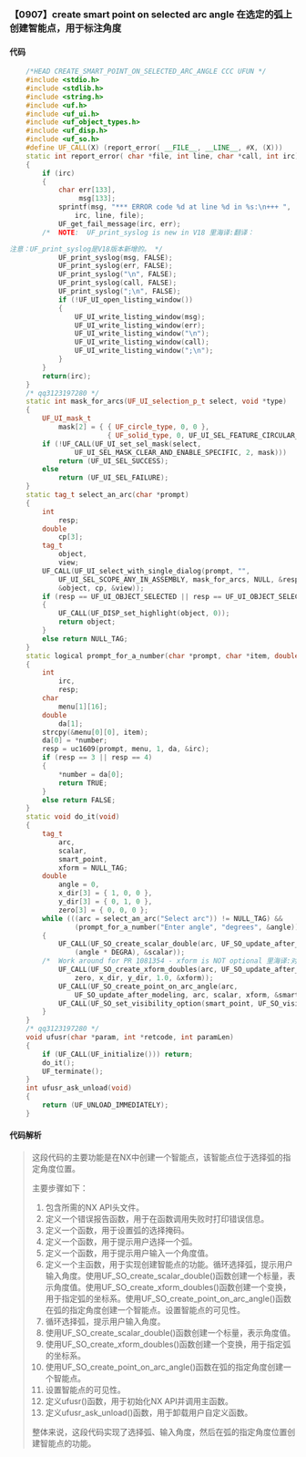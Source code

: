 ### 【0907】create smart point on selected arc angle 在选定的弧上创建智能点，用于标注角度

#### 代码

```cpp
    /*HEAD CREATE_SMART_POINT_ON_SELECTED_ARC_ANGLE CCC UFUN */  
    #include <stdio.h>  
    #include <stdlib.h>  
    #include <string.h>  
    #include <uf.h>  
    #include <uf_ui.h>  
    #include <uf_object_types.h>  
    #include <uf_disp.h>  
    #include <uf_so.h>  
    #define UF_CALL(X) (report_error( __FILE__, __LINE__, #X, (X)))  
    static int report_error( char *file, int line, char *call, int irc)  
    {  
        if (irc)  
        {  
            char err[133],  
                 msg[133];  
            sprintf(msg, "*** ERROR code %d at line %d in %s:\n+++ ",  
                irc, line, file);  
            UF_get_fail_message(irc, err);  
        /*  NOTE:  UF_print_syslog is new in V18 里海译:翻译：

注意：UF_print_syslog是V18版本新增的。 */  
            UF_print_syslog(msg, FALSE);  
            UF_print_syslog(err, FALSE);  
            UF_print_syslog("\n", FALSE);  
            UF_print_syslog(call, FALSE);  
            UF_print_syslog(";\n", FALSE);  
            if (!UF_UI_open_listing_window())  
            {  
                UF_UI_write_listing_window(msg);  
                UF_UI_write_listing_window(err);  
                UF_UI_write_listing_window("\n");  
                UF_UI_write_listing_window(call);  
                UF_UI_write_listing_window(";\n");  
            }  
        }  
        return(irc);  
    }  
    /* qq3123197280 */  
    static int mask_for_arcs(UF_UI_selection_p_t select, void *type)  
    {  
        UF_UI_mask_t  
            mask[2] = { { UF_circle_type, 0, 0 },  
                        { UF_solid_type, 0, UF_UI_SEL_FEATURE_CIRCULAR_EDGE } };  
        if (!UF_CALL(UF_UI_set_sel_mask(select,  
                UF_UI_SEL_MASK_CLEAR_AND_ENABLE_SPECIFIC, 2, mask)))  
            return (UF_UI_SEL_SUCCESS);  
        else  
            return (UF_UI_SEL_FAILURE);  
    }  
    static tag_t select_an_arc(char *prompt)  
    {  
        int  
            resp;  
        double  
            cp[3];  
        tag_t  
            object,  
            view;  
        UF_CALL(UF_UI_select_with_single_dialog(prompt, "",  
            UF_UI_SEL_SCOPE_ANY_IN_ASSEMBLY, mask_for_arcs, NULL, &resp,  
            &object, cp, &view));  
        if (resp == UF_UI_OBJECT_SELECTED || resp == UF_UI_OBJECT_SELECTED_BY_NAME)  
        {  
            UF_CALL(UF_DISP_set_highlight(object, 0));  
            return object;  
        }  
        else return NULL_TAG;  
    }  
    static logical prompt_for_a_number(char *prompt, char *item, double *number)  
    {  
        int  
            irc,  
            resp;  
        char  
            menu[1][16];  
        double  
            da[1];  
        strcpy(&menu[0][0], item);  
        da[0] = *number;  
        resp = uc1609(prompt, menu, 1, da, &irc);  
        if (resp == 3 || resp == 4)  
        {  
            *number = da[0];  
            return TRUE;  
        }  
        else return FALSE;  
    }  
    static void do_it(void)  
    {  
        tag_t  
            arc,  
            scalar,  
            smart_point,  
            xform = NULL_TAG;  
        double  
            angle = 0,  
            x_dir[3] = { 1, 0, 0 },  
            y_dir[3] = { 0, 1, 0 },  
            zero[3] = { 0, 0, 0 };  
        while (((arc = select_an_arc("Select arc")) != NULL_TAG) &&  
                (prompt_for_a_number("Enter angle", "degrees", &angle)))  
        {  
            UF_CALL(UF_SO_create_scalar_double(arc, UF_SO_update_after_modeling,  
                (angle * DEGRA), &scalar));  
        /*  Work around for PR 1081354 - xform is NOT optional 里海译:对 PR 1081354 的解决方案 - xform 不是可选的 */  
            UF_CALL(UF_SO_create_xform_doubles(arc, UF_SO_update_after_modeling,  
                zero, x_dir, y_dir, 1.0, &xform));  
            UF_CALL(UF_SO_create_point_on_arc_angle(arc,  
                UF_SO_update_after_modeling, arc, scalar, xform, &smart_point));  
            UF_CALL(UF_SO_set_visibility_option(smart_point, UF_SO_visible));  
        }  
    }  
    /* qq3123197280 */  
    void ufusr(char *param, int *retcode, int paramLen)  
    {  
        if (UF_CALL(UF_initialize())) return;  
        do_it();  
        UF_terminate();  
    }  
    int ufusr_ask_unload(void)  
    {  
        return (UF_UNLOAD_IMMEDIATELY);  
    }

```

#### 代码解析

> 这段代码的主要功能是在NX中创建一个智能点，该智能点位于选择弧的指定角度位置。
>
> 主要步骤如下：
>
> 1. 包含所需的NX API头文件。
> 2. 定义一个错误报告函数，用于在函数调用失败时打印错误信息。
> 3. 定义一个函数，用于设置弧的选择掩码。
> 4. 定义一个函数，用于提示用户选择一个弧。
> 5. 定义一个函数，用于提示用户输入一个角度值。
> 6. 定义一个主函数，用于实现创建智能点的功能。循环选择弧，提示用户输入角度。使用UF_SO_create_scalar_double()函数创建一个标量，表示角度值。使用UF_SO_create_xform_doubles()函数创建一个变换，用于指定弧的坐标系。使用UF_SO_create_point_on_arc_angle()函数在弧的指定角度创建一个智能点。设置智能点的可见性。
> 7. 循环选择弧，提示用户输入角度。
> 8. 使用UF_SO_create_scalar_double()函数创建一个标量，表示角度值。
> 9. 使用UF_SO_create_xform_doubles()函数创建一个变换，用于指定弧的坐标系。
> 10. 使用UF_SO_create_point_on_arc_angle()函数在弧的指定角度创建一个智能点。
> 11. 设置智能点的可见性。
> 12. 定义ufusr()函数，用于初始化NX API并调用主函数。
> 13. 定义ufusr_ask_unload()函数，用于卸载用户自定义函数。
>
> 整体来说，这段代码实现了选择弧、输入角度，然后在弧的指定角度位置创建智能点的功能。
>
